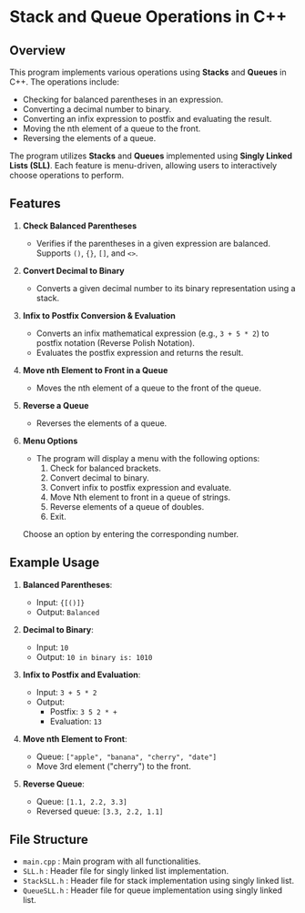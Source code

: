# Stack and Queue Operations in C++

## Overview

This program implements various operations using **Stacks** and **Queues** in C++. The operations include:
- Checking for balanced parentheses in an expression.
- Converting a decimal number to binary.
- Converting an infix expression to postfix and evaluating the result.
- Moving the nth element of a queue to the front.
- Reversing the elements of a queue.

The program utilizes **Stacks** and **Queues** implemented using **Singly Linked Lists (SLL)**. Each feature is menu-driven, allowing users to interactively choose operations to perform.

## Features

1. **Check Balanced Parentheses**
   - Verifies if the parentheses in a given expression are balanced. Supports `()`, `{}`, `[]`, and `<>`.

2. **Convert Decimal to Binary**
   - Converts a given decimal number to its binary representation using a stack.

3. **Infix to Postfix Conversion & Evaluation**
   - Converts an infix mathematical expression (e.g., `3 + 5 * 2`) to postfix notation (Reverse Polish Notation).
   - Evaluates the postfix expression and returns the result.

4. **Move nth Element to Front in a Queue**
   - Moves the nth element of a queue to the front of the queue.

5. **Reverse a Queue**
   - Reverses the elements of a queue.

5. **Menu Options**
   - The program will display a menu with the following options:
     1. Check for balanced brackets.
     2. Convert decimal to binary.
     3. Convert infix to postfix expression and evaluate.
     4. Move Nth element to front in a queue of strings.
     5. Reverse elements of a queue of doubles.
     6. Exit.

   Choose an option by entering the corresponding number.

## Example Usage

1. **Balanced Parentheses**:
   - Input: `{[()]}`
   - Output: `Balanced`

2. **Decimal to Binary**:
   - Input: `10`
   - Output: `10 in binary is: 1010`

3. **Infix to Postfix and Evaluation**:
   - Input: `3 + 5 * 2`
   - Output: 
     - Postfix: `3 5 2 * +`
     - Evaluation: `13`

4. **Move nth Element to Front**:
   - Queue: `["apple", "banana", "cherry", "date"]`
   - Move 3rd element ("cherry") to the front.

5. **Reverse Queue**:
   - Queue: `[1.1, 2.2, 3.3]`
   - Reversed queue: `[3.3, 2.2, 1.1]`

## File Structure

- `main.cpp` : Main program with all functionalities.
- `SLL.h` : Header file for singly linked list implementation.
- `StackSLL.h` : Header file for stack implementation using singly linked list.
- `QueueSLL.h` : Header file for queue implementation using singly linked list.

